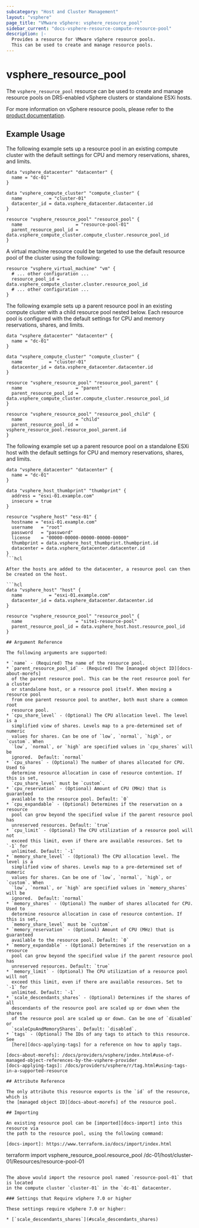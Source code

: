 ```yaml
---
subcategory: "Host and Cluster Management"
layout: "vsphere"
page_title: "VMware vSphere: vsphere_resource_pool"
sidebar_current: "docs-vsphere-resource-compute-resource-pool"
description: |-
  Provides a resource for VMware vSphere resource pools.
  This can be used to create and manage resource pools.
---
```


# vsphere\_resource\_pool

The `vsphere_resource_pool` resource can be used to create and manage
resource pools on DRS-enabled vSphere clusters or standalone ESXi hosts.

For more information on vSphere resource pools, please refer to the
[product documentation][ref-vsphere-resource_pools].

[ref-vsphere-resource_pools]: https://techdocs.broadcom.com/us/en/vmware-cis/vsphere/vsphere/8-0/vsphere-resource-management-8-0/managing-resource-pools.html

## Example Usage

The following example sets up a resource pool in an existing compute cluster
with the default settings for CPU and memory reservations, shares, and limits.

```hcl
data "vsphere_datacenter" "datacenter" {
  name = "dc-01"
}

data "vsphere_compute_cluster" "compute_cluster" {
  name          = "cluster-01"
  datacenter_id = data.vsphere_datacenter.datacenter.id
}

resource "vsphere_resource_pool" "resource_pool" {
  name                    = "resource-pool-01"
  parent_resource_pool_id = data.vsphere_compute_cluster.compute_cluster.resource_pool_id
}
```

A virtual machine resource could be targeted to use the default resource pool
of the cluster using the following:

```hcl
resource "vsphere_virtual_machine" "vm" {
  # ... other configuration ...
  resource_pool_id = data.vsphere_compute_cluster.cluster.resource_pool_id
  # ... other configuration ...
}
```

The following example sets up a parent resource pool in an existing compute cluster
with a child resource pool nested below. Each resource pool is configured with
the default settings for CPU and memory reservations, shares, and limits.

```hcl
data "vsphere_datacenter" "datacenter" {
  name = "dc-01"
}

data "vsphere_compute_cluster" "compute_cluster" {
  name          = "cluster-01"
  datacenter_id = data.vsphere_datacenter.datacenter.id
}

resource "vsphere_resource_pool" "resource_pool_parent" {
  name                    = "parent"
  parent_resource_pool_id = data.vsphere_compute_cluster.compute_cluster.resource_pool_id
}

resource "vsphere_resource_pool" "resource_pool_child" {
  name                    = "child"
  parent_resource_pool_id = vsphere_resource_pool.resource_pool_parent.id
}
```

The following example set up a parent resource pool on a standalone ESXi host with the default
settings for CPU and memory reservations, shares, and limits.

```hcl
data "vsphere_datacenter" "datacenter" {
  name = "dc-01"
}

data "vsphere_host_thumbprint" "thumbprint" {
  address = "esxi-01.example.com"
  insecure = true
}

resource "vsphere_host" "esx-01" {
  hostname = "esxi-01.example.com"
  username   = "root"
  password   = "password"
  license    = "00000-00000-00000-00000-00000"
  thumbprint = data.vsphere_host_thumbprint.thumbprint.id
  datacenter = data.vsphere_datacenter.datacenter.id
}
```hcl

After the hosts are added to the datacenter, a resource pool can then be created on the host.

```hcl
data "vsphere_host" "host" {
  name          = "esxi-01.example.com"
  datacenter_id = data.vsphere_datacenter.datacenter.id
}

resource "vsphere_resource_pool" "resource_pool" {
  name                    = "site1-resource-pool"
  parent_resource_pool_id = data.vsphere_host.host.resource_pool_id
}

## Argument Reference

The following arguments are supported:

* `name` - (Required) The name of the resource pool.
* `parent_resource_pool_id` - (Required) The [managed object ID][docs-about-morefs]
  of the parent resource pool. This can be the root resource pool for a cluster
  or standalone host, or a resource pool itself. When moving a resource pool
  from one parent resource pool to another, both must share a common root
  resource pool.
* `cpu_share_level` - (Optional) The CPU allocation level. The level is a
  simplified view of shares. Levels map to a pre-determined set of numeric
  values for shares. Can be one of `low`, `normal`, `high`, or `custom`. When
  `low`, `normal`, or `high` are specified values in `cpu_shares` will be
  ignored.  Default: `normal`
* `cpu_shares` - (Optional) The number of shares allocated for CPU. Used to
  determine resource allocation in case of resource contention. If this is set,
  `cpu_share_level` must be `custom`.
* `cpu_reservation` - (Optional) Amount of CPU (MHz) that is guaranteed
  available to the resource pool. Default: `0`
* `cpu_expandable` - (Optional) Determines if the reservation on a resource
  pool can grow beyond the specified value if the parent resource pool has
  unreserved resources. Default: `true`
* `cpu_limit` - (Optional) The CPU utilization of a resource pool will not
  exceed this limit, even if there are available resources. Set to `-1` for
  unlimited. Default: `-1`
* `memory_share_level` - (Optional) The CPU allocation level. The level is a
  simplified view of shares. Levels map to a pre-determined set of numeric
  values for shares. Can be one of `low`, `normal`, `high`, or `custom`. When
  `low`, `normal`, or `high` are specified values in `memory_shares` will be
  ignored.  Default: `normal`
* `memory_shares` - (Optional) The number of shares allocated for CPU. Used to
  determine resource allocation in case of resource contention. If this is set,
  `memory_share_level` must be `custom`.
* `memory_reservation` - (Optional) Amount of CPU (MHz) that is guaranteed
  available to the resource pool. Default: `0`
* `memory_expandable` - (Optional) Determines if the reservation on a resource
  pool can grow beyond the specified value if the parent resource pool has
  unreserved resources. Default: `true`
* `memory_limit` - (Optional) The CPU utilization of a resource pool will not
  exceed this limit, even if there are available resources. Set to `-1` for
  unlimited. Default: `-1`
* `scale_descendants_shares` - (Optional) Determines if the shares of all
  descendants of the resource pool are scaled up or down when the shares
  of the resource pool are scaled up or down. Can be one of `disabled` or
  `scaleCpuAndMemoryShares`. Default: `disabled`.
* `tags` - (Optional) The IDs of any tags to attach to this resource. See
  [here][docs-applying-tags] for a reference on how to apply tags.

[docs-about-morefs]: /docs/providers/vsphere/index.html#use-of-managed-object-references-by-the-vsphere-provider
[docs-applying-tags]: /docs/providers/vsphere/r/tag.html#using-tags-in-a-supported-resource

## Attribute Reference

The only attribute this resource exports is the `id` of the resource, which is
the [managed object ID][docs-about-morefs] of the resource pool.

## Importing

An existing resource pool can be [imported][docs-import] into this resource via
the path to the resource pool, using the following command:

[docs-import]: https://www.terraform.io/docs/import/index.html

```
terraform import vsphere_resource_pool.resource_pool /dc-01/host/cluster-01/Resources/resource-pool-01
```

The above would import the resource pool named `resource-pool-01` that is located
in the compute cluster `cluster-01` in the `dc-01` datacenter.

### Settings that Require vSphere 7.0 or higher

These settings require vSphere 7.0 or higher:

* [`scale_descendants_shares`](#scale_descendants_shares)
